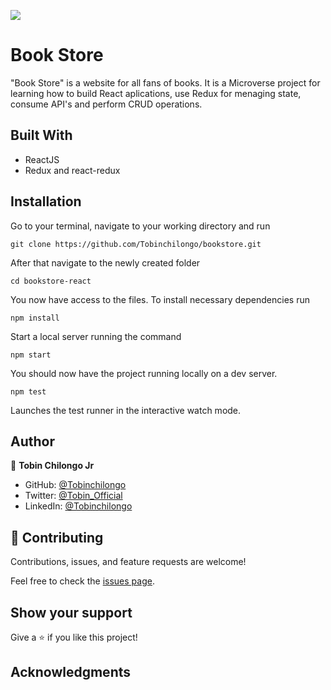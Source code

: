 ![](https://img.shields.io/badge/Microverse-blueviolet)

# Book Store

"Book Store" is a website for all fans of books. It is a Microverse project for learning how to build React aplications, use Redux for menaging state, consume API's and perform CRUD operations.

## Built With

- ReactJS
- Redux and react-redux

## Installation

Go to your terminal, navigate to your working directory and run

`git clone https://github.com/Tobinchilongo/bookstore.git`

After that navigate to the newly created folder

`cd bookstore-react`

You now have access to the files.
To install necessary dependencies run

`npm install`

Start a local server running the command

`npm start`

You should now have the project running locally on a dev server.

`npm test`

Launches the test runner in the interactive watch mode.

## Author


👤 **Tobin Chilongo Jr**

- GitHub: [@Tobinchilongo](https://github.com/Tobinchilongo)
- Twitter: [@Tobin_Official](https://twitter.com/Tobin_Official)
- LinkedIn: [@Tobinchilongo](https://www.linkedin.com/in/tobin-chilongo-a6736415a/)


## 🤝 Contributing

Contributions, issues, and feature requests are welcome!

Feel free to check the [issues page](../../issues/).

## Show your support

Give a ⭐️ if you like this project!

## Acknowledgments